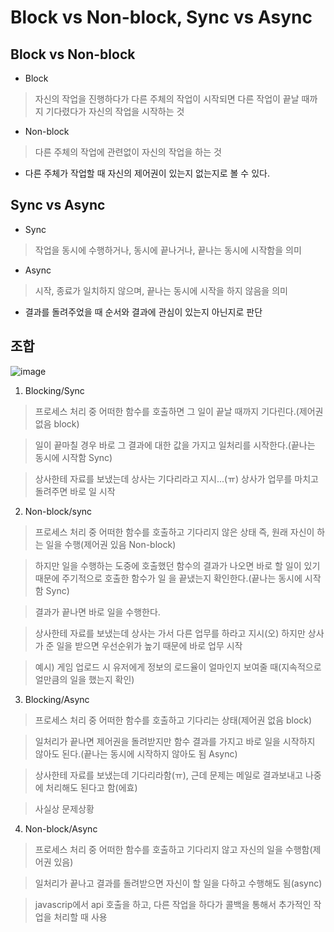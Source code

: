 Block vs Non-block, Sync vs Async
================================

## Block vs Non-block

* Block

> 자신의 작업을 진행하다가 다른 주체의 작업이 시작되면 다른 작업이 끝날 때까지 기다렸다가 자신의 작업을 시작하는 것

* Non-block

> 다른 주체의 작업에 관련없이 자신의 작업을 하는 것

* 다른 주체가 작업할 때 자신의 제어권이 있는지 없는지로 볼 수 있다.



## Sync vs Async

* Sync

> 작업을 동시에 수행하거나, 동시에 끝나거나, 끝나는 동시에 시작함을 의미

* Async

> 시작, 종료가 일치하지 않으며, 끝나는 동시에 시작을 하지 않음을 의미


* 결과를 돌려주었을 때 순서와 결과에 관심이 있는지 아닌지로 판단



## 조합

![image](https://user-images.githubusercontent.com/94096054/163701364-d1d6640f-c027-43c3-a423-51c11b47c2e1.png)

1. Blocking/Sync

> 프로세스 처리 중 어떠한 함수를 호출하면 그 일이 끝날 때까지 기다린다.(제어권 없음 block)

> 일이 끝마칠 경우 바로 그 결과에 대한 값을 가지고 일처리를 시작한다.(끝나는 동시에 시작함 Sync)

> 상사한테 자료를 보냈는데 상사는 기다리라고 지시...(ㅠ) 상사가 업무를 마치고 돌려주면 바로 일 시작


2. Non-block/sync

> 프로세스 처리 중 어떠한 함수를 호출하고 기다리지 않은 상태 즉, 원래 자신이 하는 일을 수행(제어권 있음 Non-block)

> 하지만 일을 수행하는 도중에 호출했던 함수의 결과가 나오면 바로 할 일이 있기 때문에 주기적으로 호출한 함수가 일 을 끝냈는지 확인한다.(끝나는 동시에 시작함 Sync)

> 결과가 끝나면 바로 일을 수행한다. 

> 상사한테 자료를 보냈는데 상사는 가서 다른 업무를 하라고 지시(오) 하지만 상사가 준 일을 받으면 우선순위가 높기 때문에 바로 업무 시작

> 예시) 게임 업로드 시 유저에게 정보의 로드율이 얼마인지 보여줄 때(지속적으로 얼만큼의 일을 했는지 확인)


3. Blocking/Async

> 프로세스 처리 중 어떠한 함수를 호출하고 기다리는 상태(제어권 없음 block)

> 일처리가 끝나면 제어권을 돌려받지만 함수 결과를 가지고 바로 일을 시작하지 않아도 된다.(끝나는 동시에 시작하지 않아도 됨 Async)

> 상사한테 자료를 보냈는데 기다리라함(ㅠ), 근데 문제는 메일로 결과보내고 나중에 처리해도 된다고 함(에효)

> 사실상 문제상황

4. Non-block/Async

> 프로세스 처리 중 어떠한 함수를 호출하고 기다리지 않고 자신의 일을 수행함(제어권 있음)

> 일처리가 끝나고 결과를 돌려받으면 자신이 할 일을 다하고 수행해도 됨(async)

> javascrip에서 api 호출을 하고, 다른 작업을 하다가 콜백을 통해서 추가적인 작업을 처리할 때 사용


























